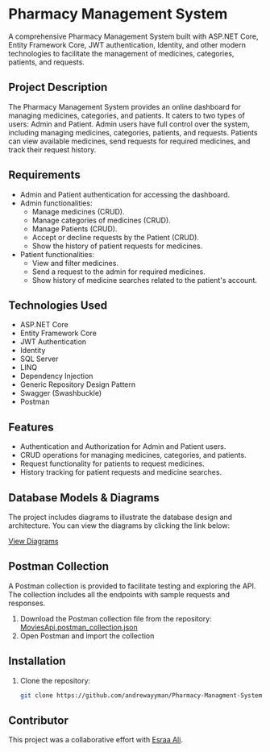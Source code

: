 # Pharmacy Management System

A comprehensive Pharmacy Management System built with ASP.NET Core, Entity Framework Core, JWT authentication, Identity, and other modern technologies to facilitate the management of medicines, categories, patients, and requests.

## Project Description

The Pharmacy Management System provides an online dashboard for managing medicines, categories, and patients. It caters to two types of users: Admin and Patient. Admin users have full control over the system, including managing medicines, categories, patients, and requests. Patients can view available medicines, send requests for required medicines, and track their request history.

## Requirements

- Admin and Patient authentication for accessing the dashboard.
- Admin functionalities:
  - Manage medicines (CRUD).
  - Manage categories of medicines (CRUD).
  - Manage Patients (CRUD).
  - Accept or decline requests by the Patient (CRUD).
  - Show the history of patient requests for medicines.
- Patient functionalities:
  - View and filter medicines.
  - Send a request to the admin for required medicines.
  - Show history of medicine searches related to the patient's account.

## Technologies Used

- ASP.NET Core
- Entity Framework Core
- JWT Authentication
- Identity
- SQL Server
- LINQ
- Dependency Injection
- Generic Repository Design Pattern
- Swagger (Swashbuckle)
- Postman

## Features

- Authentication and Authorization for Admin and Patient users.
- CRUD operations for managing medicines, categories, and patients.
- Request functionality for patients to request medicines.
- History tracking for patient requests and medicine searches.

## Database Models & Diagrams

The project includes diagrams to illustrate the database design and architecture. You can view the diagrams by clicking the link below:

[View Diagrams](https://github.com/andrewayyman/Pharmacy-Managment-System/blob/master/IA_Diagram.pdf)

## Postman Collection

A Postman collection is provided to facilitate testing and exploring the API. The collection includes all the endpoints with sample requests and responses.

1. Download the Postman collection file from the repository: [MoviesApi.postman_collection.json](Postman_Collections)
2. Open Postman and import the collection




## Installation

1. Clone the repository:
   ```bash
   git clone https://github.com/andrewayyman/Pharmacy-Managment-System.git

## Contributor

This project was a collaborative effort with [Esraa Ali](https://github.com/somaaali).

